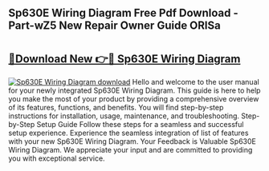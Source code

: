 ## Sp630E Wiring Diagram Free Pdf Download - Part-wZ5 New Repair Owner Guide ORlSa

# <h2><a href="http://dflg3b9.blite.top/?on=Sp630E+Wiring+Diagram">🔗Download New 👉🔴 Sp630E Wiring Diagram</a></h2>

[![Sp630E Wiring Diagram download](https://i.imgur.com/lujVjoI.png)](http://dflg3b9.blite.top/?on=Sp630E+Wiring+Diagram)
Hello and welcome to the user manual for your newly integrated Sp630E Wiring Diagram. This guide is here to help you make the most of your product by providing a comprehensive overview of its features, functions, and benefits. You will find step-by-step instructions for installation, usage, maintenance, and troubleshooting. Step-by-Step Setup Guide Follow these steps for a seamless and successful setup experience. Experience the seamless integration of list of features with your new Sp630E Wiring Diagram. Your Feedback is Valuable Sp630E Wiring Diagram. We appreciate your input and are committed to providing you with exceptional service.

